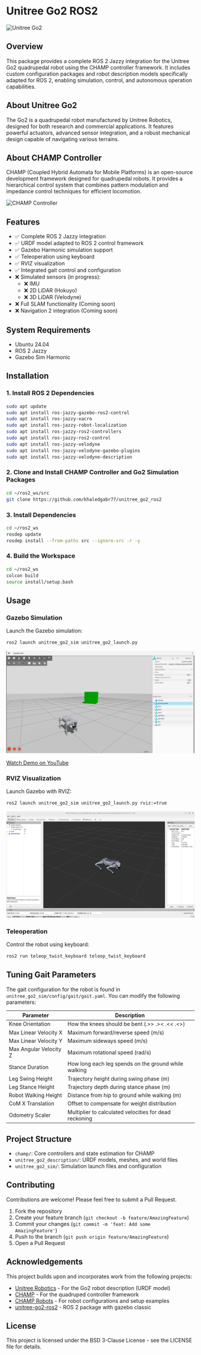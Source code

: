 # Unitree Go2 ROS2

![Unitree Go2](https://oss-global-cdn.unitree.com/static/c487f93e06954100a44fac4442b94d94_288x238.png)

## Overview

This package provides a complete ROS 2 Jazzy integration for the Unitree Go2 quadrupedal robot using the CHAMP controller framework. It includes custom configuration packages and robot description models specifically adapted for ROS 2, enabling simulation, control, and autonomous operation capabilities.

## About Unitree Go2

The Go2 is a quadrupedal robot manufactured by Unitree Robotics, designed for both research and commercial applications. It features powerful actuators, advanced sensor integration, and a robust mechanical design capable of navigating various terrains.

## About CHAMP Controller

CHAMP (Coupled Hybrid Automata for Mobile Platforms) is an open-source development framework designed for quadrupedal robots. It provides a hierarchical control system that combines pattern modulation and impedance control techniques for efficient locomotion.

![CHAMP Controller](https://raw.githubusercontent.com/chvmp/champ/master/docs/images/robots.gif)

## Features

- ✅ Complete ROS 2 Jazzy integration
- ✅ URDF model adapted to ROS 2 control framework
- ✅ Gazebo Harmonic simulation support
- ✅ Teleoperation using keyboard
- ✅ RVIZ visualization
- ✅ Integrated gait control and configuration
- ❌ Simulated sensors (in progress):
  - ❌ IMU
  - ❌ 2D LiDAR (Hokuyo)
  - ❌ 3D LiDAR (Velodyne)
- ❌ Full SLAM functionality (Coming soon)
- ❌ Navigation 2 integration (Coming soon)

## System Requirements

- Ubuntu 24.04
- ROS 2 Jazzy
- Gazebo Sim Harmonic

## Installation

### 1. Install ROS 2 Dependencies

```bash
sudo apt update
sudo apt install ros-jazzy-gazebo-ros2-control
sudo apt install ros-jazzy-xacro
sudo apt install ros-jazzy-robot-localization
sudo apt install ros-jazzy-ros2-controllers
sudo apt install ros-jazzy-ros2-control
sudo apt install ros-jazzy-velodyne
sudo apt install ros-jazzy-velodyne-gazebo-plugins
sudo apt install ros-jazzy-velodyne-description
```

### 2. Clone and Install CHAMP Controller and Go2 Simulation Packages

```bash
cd ~/ros2_ws/src
git clone https://github.com/khaledgabr77/unitree_go2_ros2
```

### 3. Install Dependencies

```bash
cd ~/ros2_ws
rosdep update
rosdep install --from-paths src --ignore-src -r -y
```

### 4. Build the Workspace

```bash
cd ~/ros2_ws
colcon build
source install/setup.bash
```

## Usage

### Gazebo Simulation

Launch the Gazebo simulation:

```bash
ros2 launch unitree_go2_sim unitree_go2_launch.py
```

![Unitree Go2 Simulation](docs/unitree_go2_sim.png)

[Watch Demo on YouTube](https://youtu.be/NUu7TaZhaQM)

### RVIZ Visualization

Launch Gazebo with RVIZ:

```bash
ros2 launch unitree_go2_sim unitree_go2_launch.py rviz:=true
```

![RVIZ Visualization](docs/unitree_go2_vis.png)

### Teleoperation

Control the robot using keyboard:

```bash
ros2 run teleop_twist_keyboard teleop_twist_keyboard
```

## Tuning Gait Parameters

The gait configuration for the robot is found in `unitree_go2_sim/config/gait/gait.yaml`. You can modify the following parameters:

| Parameter | Description |
|-----------|-------------|
| Knee Orientation | How the knees should be bent (.>> .>< .<< .<>) |
| Max Linear Velocity X | Maximum forward/reverse speed (m/s) |
| Max Linear Velocity Y | Maximum sideways speed (m/s) |
| Max Angular Velocity Z | Maximum rotational speed (rad/s) |
| Stance Duration | How long each leg spends on the ground while walking |
| Leg Swing Height | Trajectory height during swing phase (m) |
| Leg Stance Height | Trajectory depth during stance phase (m) |
| Robot Walking Height | Distance from hip to ground while walking (m) |
| CoM X Translation | Offset to compensate for weight distribution |
| Odometry Scaler | Multiplier to calculated velocities for dead reckoning |

## Project Structure

- `champ/`: Core controllers and state estimation for CHAMP
- `unitree_go2_description/`: URDF models, meshes, and world files
- `unitree_go2_sim/`: Simulation launch files and configuration

## Contributing

Contributions are welcome! Please feel free to submit a Pull Request.

1. Fork the repository
2. Create your feature branch (`git checkout -b feature/AmazingFeature`)
3. Commit your changes (`git commit -m 'feat: Add some AmazingFeature'`)
4. Push to the branch (`git push origin feature/AmazingFeature`)
5. Open a Pull Request

## Acknowledgements

This project builds upon and incorporates work from the following projects:

* [Unitree Robotics](https://github.com/unitreerobotics/unitree_ros) - For the Go2 robot description (URDF model)
* [CHAMP](https://github.com/chvmp/champ) - For the quadruped controller framework
* [CHAMP Robots](https://github.com/chvmp/robots) - For robot configurations and setup examples
* [unitree-go2-ros2](https://github.com/anujjain-dev/unitree-go2-ros2) - ROS 2 package with gazebo classic

## License

This project is licensed under the BSD 3-Clause License - see the LICENSE file for details.